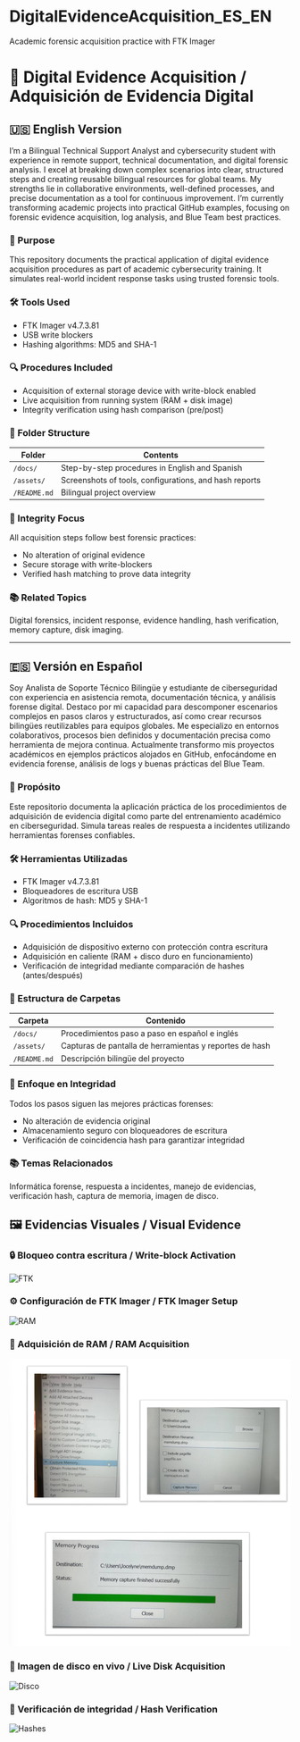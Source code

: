 # DigitalEvidenceAcquisition_ES_EN
Academic forensic acquisition practice with FTK Imager
# 🧪 Digital Evidence Acquisition / Adquisición de Evidencia Digital

## 🇺🇸 English Version

I’m a Bilingual Technical Support Analyst and cybersecurity student with experience in remote support, technical documentation, and digital forensic analysis. I excel at breaking down complex scenarios into clear, structured steps and creating reusable bilingual resources for global teams. My strengths lie in collaborative environments, well-defined processes, and precise documentation as a tool for continuous improvement. I’m currently transforming academic projects into practical GitHub examples, focusing on forensic evidence acquisition, log analysis, and Blue Team best practices.

### 🎯 Purpose  
This repository documents the practical application of digital evidence acquisition procedures as part of academic cybersecurity training. It simulates real-world incident response tasks using trusted forensic tools.

### 🛠 Tools Used  
- FTK Imager v4.7.3.81  
- USB write blockers  
- Hashing algorithms: MD5 and SHA-1
  
### 🔍 Procedures Included  
- Acquisition of external storage device with write-block enabled  
- Live acquisition from running system (RAM + disk image)  
- Integrity verification using hash comparison (pre/post)

### 📁 Folder Structure

| Folder             | Contents                                               |
|--------------------|--------------------------------------------------------|
| `/docs/`           | Step-by-step procedures in English and Spanish         |
| `/assets/`         | Screenshots of tools, configurations, and hash reports |         |
| `/README.md`       | Bilingual project overview                             |

### 📌 Integrity Focus  
All acquisition steps follow best forensic practices:
- No alteration of original evidence
- Secure storage with write-blockers
- Verified hash matching to prove data integrity

### 📚 Related Topics  
Digital forensics, incident response, evidence handling, hash verification, memory capture, disk imaging.

---

## 🇪🇸 Versión en Español

Soy Analista de Soporte Técnico Bilingüe y estudiante de ciberseguridad con experiencia en asistencia remota, documentación técnica, y análisis forense digital. Destaco por mi capacidad para descomponer escenarios complejos en pasos claros y estructurados, así como crear recursos bilingües reutilizables para equipos globales. Me especializo en entornos colaborativos, procesos bien definidos y documentación precisa como herramienta de mejora continua. Actualmente transformo mis proyectos académicos en ejemplos prácticos alojados en GitHub, enfocándome en evidencia forense, análisis de logs y buenas prácticas del Blue Team.

### 🎯 Propósito  
Este repositorio documenta la aplicación práctica de los procedimientos de adquisición de evidencia digital como parte del entrenamiento académico en ciberseguridad. Simula tareas reales de respuesta a incidentes utilizando herramientas forenses confiables.

### 🛠 Herramientas Utilizadas  
- FTK Imager v4.7.3.81  
- Bloqueadores de escritura USB  
- Algoritmos de hash: MD5 y SHA-1

### 🔍 Procedimientos Incluidos  
- Adquisición de dispositivo externo con protección contra escritura  
- Adquisición en caliente (RAM + disco duro en funcionamiento)  
- Verificación de integridad mediante comparación de hashes (antes/después)

### 📁 Estructura de Carpetas

| Carpeta             | Contenido                                                |
|---------------------|----------------------------------------------------------|
| `/docs/`            | Procedimientos paso a paso en español e inglés           |
| `/assets/`          | Capturas de pantalla de herramientas y reportes de hash  |
| `/README.md`        | Descripción bilingüe del proyecto                        |

### 📌 Enfoque en Integridad  
Todos los pasos siguen las mejores prácticas forenses:
- No alteración de evidencia original  
- Almacenamiento seguro con bloqueadores de escritura  
- Verificación de coincidencia hash para garantizar integridad

### 📚 Temas Relacionados  
Informática forense, respuesta a incidentes, manejo de evidencias, verificación hash, captura de memoria, imagen de disco.


## 🖼️ Evidencias Visuales / Visual Evidence

### 🔒 Bloqueo contra escritura / Write-block Activation  
![FTK](DigitalEvidenceAcquisition_ES_EN/assets/configuracion_ftk.png)

### ⚙️ Configuración de FTK Imager / FTK Imager Setup  
![RAM](DigitalEvidenceAcquisition_ES_EN/assets/adquisicion_ram.png)

### 💾 Adquisición de RAM / RAM Acquisition  
![Adquisición RAM](assets/adquisicion_ram.png)

### 🧮 Imagen de disco en vivo / Live Disk Acquisition  
![Disco](DigitalEvidenceAcquisition_ES_EN/assets/adquisicion_disco.png)

### 🔐 Verificación de integridad / Hash Verification  
![Hashes](DigitalEvidenceAcquisition_ES_EN/assets/hashes_generados.png)
